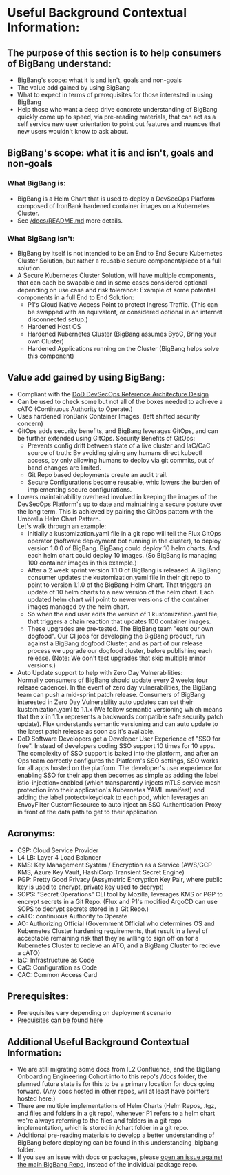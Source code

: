 # Useful Background Contextual Information: 


## The purpose of this section is to help consumers of BigBang understand:
* BigBang's scope: what it is and isn't, goals and non-goals
* The value add gained by using BigBang
* What to expect in terms of prerequisites for those interested in using BigBang
* Help those who want a deep drive concrete understanding of BigBang quickly come up to speed, via pre-reading materials, that can act as a self service new user orientation to point out features and nuances that new users wouldn't know to ask about. 


## BigBang's scope: what it is and isn't, goals and non-goals 
### What BigBang is:
* BigBang is a Helm Chart that is used to deploy a DevSecOps Platform composed of IronBank hardened container images on a Kubernetes Cluster.
* See [/docs/README.md](../README.md#what-is-bigbang?) more details.

### What BigBang isn't:
* BigBang by itself is not intended to be an End to End Secure Kubernetes Cluster Solution, but rather a reusable secure component/piece of a full solution. 
* A Secure Kubernetes Cluster Solution, will have multiple components, that can each be swapable and in some cases considered optional depending on use case and risk tolerance: 
  Example of some potential components in a full End to End Solution: 
  * P1's Cloud Native Access Point to protect Ingress Traffic. (This can be swapped with an equivalent, or considered optional in an internet disconnected setup.)
  * Hardened Host OS
  * Hardened Kubernetes Cluster (BigBang assumes ByoC, Bring your own Cluster)
  * Hardened Applications running on the Cluster (BigBang helps solve this component)


## Value add gained by using BigBang: 
* Compliant with the [DoD DevSecOps Reference Architecture Design](https://dodcio.defense.gov/Portals/0/Documents/DoD%20Enterprise%20DevSecOps%20Reference%20Design%20v1.0_Public%20Release.pdf)
* Can be used to check some but not all of the boxes needed to achieve a cATO (Continuous Authority to Operate.)
* Uses hardened IronBank Container Images. (left shifted security concern)
* GitOps adds security benefits, and BigBang leverages GitOps, and can be further extended using GitOps. 
  Security Benefits of GitOps: 
  * Prevents config drift between state of a live cluster and IaC/CaC source of truth: By avoiding giving any humans direct kubectl access, by only allowing humans to deploy via git commits, out of band changes are limited. 
  * Git Repo based deployments create an audit trail. 
  * Secure Configurations become reusable, whic lowers the burden of implementing secure configurations.
* Lowers maintainability overhead involved in keeping the images of the DevSecOps Platform's up to date and maintaining a secure posture over the long term. This is achieved by pairing the GitOps pattern with the Umbrella Helm Chart Pattern.        
  Let's walk through an example:       
  * Initially a kustomization.yaml file in a git repo will tell the Flux GitOps operator (software deployment bot running in the cluster), to deploy version 1.0.0 of BigBang. BigBang could deploy 10 helm charts. And each helm chart could deploy 10 images. (So BigBang is managing 100 container images in this example.)
  * After a 2 week sprint version 1.1.0 of BigBang is released. A BigBang consumer updates the kustomization.yaml file in their git repo to point to version 1.1.0 of the BigBang Helm Chart. That triggers an update of 10 helm charts to a new version of the helm chart. Each updated helm chart will point to newer versions of the container images managed by the helm chart. 
  * So when the end user edits the version of 1 kustomization.yaml file, that triggers a chain reaction that updates 100 container images. 
  * These upgrades are pre-tested. The BigBang team "eats our own dogfood". Our CI jobs for developing the BigBang product, run against a BigBang dogfood Cluster, and as part of our release process we upgrade our dogfood cluster, before publishing each release. (Note: We don't test upgrades that skip multiple minor versions.)
* Auto Update support to help with Zero Day Vulnerabilities:       
Normally consumers of BigBang should update every 2 weeks (our release cadence). In the event of zero day vulnerabilities, the BigBang team can push a mid-sprint patch release. Consumers of BigBang interested in Zero Day Vulnerability auto updates can set their kustomization.yaml to 1.1.x (We follow semantic versioning which means that the x in 1.1.x represents a backwords compatible safe security patch update). Flux understands semantic versioning and can auto update to the latest patch release as soon as it's available. 
* DoD Software Developers get a Developer User Experience of "SSO for free". Instead of developers coding SSO support 10 times for 10 apps. The complexity of SSO support is baked into the platform, and after an Ops team correctly configures the Platform's SSO settings, SSO works for all apps hosted on the platform. The developer's user experience for enabling SSO for their app then becomes as simple as adding the label istio-injection=enabled (which transparently injects mTLS service mesh protection into their application's Kubernetes YAML manifest) and adding the label protect=keycloak to each pod, which leverages an EnvoyFilter CustomResource to auto inject an SSO Authentication Proxy in front of the data path to get to their application. 


## Acronyms:
* CSP: Cloud Service Provider 
* L4 LB: Layer 4 Load Balancer
* KMS: Key Management System / Encryption as a Service (AWS/GCP KMS, Azure Key Vault, HashiCorp Transient Secret Engine)
* PGP: Pretty Good Privacy (Assymetric Encryption Key Pair, where public key is used to encrypt, private key used to decrypt)
* SOPS: "Secret Operations" CLI tool by Mozilla, leverages KMS or PGP to encrypt secrets in a Git Repo. (Flux and P1's modified ArgoCD can use SOPS to decrypt secrets stored in a Git Repo.)
* cATO: continuous Authority to Operate
* AO: Authorizing Official (Government Official who determines OS and Kubernetes Cluster hardening requirements, that result in a level of acceptable remaining risk that they're willing to sign off on for a Kubernetes Cluster to recieve an ATO, and a BigBang Cluster to recieve a cATO)
* IaC: Infrastructure as Code
* CaC: Configuration as Code
* CAC: Common Access Card  


## Prerequisites:
* Prerequisites vary depending on deployment scenario
* [Prequisites can be found here](../guides/prerequisites)


## Additional Useful Background Contextual Information: 
* We are still migrating some docs from IL2 Confluence, and the BigBang Onboarding Engineering Cohort into to this repo's /docs folder, the planned future state is for this to be a primary location for docs going forward. (Any docs hosted in other repos, will at least have pointers hosted here.)
* There are multiple implementations of Helm Charts (Helm Repos, .tgz, and files and folders in a git repo), whenever P1 refers to a helm chart we're always referring to the files and folders in a git repo implementation, which is stored in /chart folder in a git repo.
* Additional pre-reading materials to develop a better understanding of BigBang before deploying can be found in this understanding_bigbang folder. 
* If you see an issue with docs or packages, please [open an issue against the main BigBang Repo](https://repo1.dso.mil/platform-one/big-bang/bigbang/-/issues), instead of the individual package repo. 
